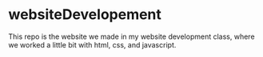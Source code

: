 # websiteDevelopement
This repo is the website we made in my website development class, where we worked a little bit with html, css, and javascript.
